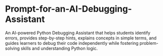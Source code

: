 # Prompt-for-an-AI-Debugging-Assistant
An AI-powered Python Debugging Assistant that helps students identify errors, provides step-by-step hints, explains concepts in simple terms, and guides learners to debug their code independently while fostering problem-solving skills and understanding Python logic.
